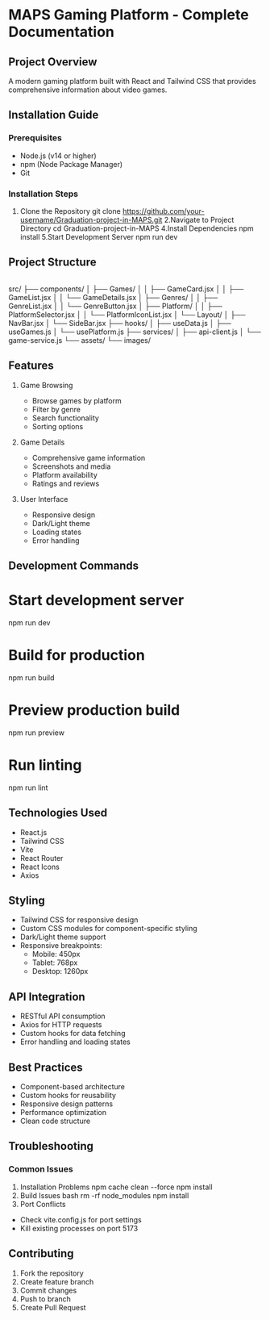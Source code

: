 #  MAPS Gaming Platform - Complete Documentation

 ## Project Overview
A modern gaming platform built with React and Tailwind CSS that provides comprehensive information about video games.

## Installation Guide
### Prerequisites
- Node.js (v14 or higher)
- npm (Node Package Manager)
- Git
### Installation Steps
1. Clone the Repository
    git clone https://github.com/your-username/Graduation-project-in-MAPS.git
2.Navigate to Project Directory
     cd Graduation-project-in-MAPS
4.Install Dependencies
   npm install
5.Start Development Server
    npm run dev
## Project Structure
```plaintext
```
src/
├── components/
│   ├── Games/
│   │   ├── GameCard.jsx
│   │   ├── GameList.jsx
│   │   └── GameDetails.jsx
│   ├── Genres/
│   │   ├── GenreList.jsx
│   │   └── GenreButton.jsx
│   ├── Platform/
│   │   ├── PlatformSelector.jsx
│   │   └── PlatformIconList.jsx
│   └── Layout/
│       ├── NavBar.jsx
│       └── SideBar.jsx
├── hooks/
│   ├── useData.js
│   ├── useGames.js
│   └── usePlatform.js
├── services/
│   ├── api-client.js
│   └── game-service.js
└── assets/
    └── images/
## Features
1. Game Browsing
   
   - Browse games by platform
   - Filter by genre
   - Search functionality
   - Sorting options
2. Game Details
   
   - Comprehensive game information
   - Screenshots and media
   - Platform availability
   - Ratings and reviews
3. User Interface
   
   - Responsive design
   - Dark/Light theme
   - Loading states
   - Error handling
## Development Commands
# Start development server
npm run dev

# Build for production
npm run build

# Preview production build
npm run preview

# Run linting
npm run lint

## Technologies Used
- React.js
- Tailwind CSS
- Vite
- React Router
- React Icons
- Axios
## Styling
- Tailwind CSS for responsive design
- Custom CSS modules for component-specific styling
- Dark/Light theme support
- Responsive breakpoints:
  - Mobile: 450px
  - Tablet: 768px
  - Desktop: 1260px
## API Integration
- RESTful API consumption
- Axios for HTTP requests
- Custom hooks for data fetching
- Error handling and loading states
## Best Practices
- Component-based architecture
- Custom hooks for reusability
- Responsive design patterns
- Performance optimization
- Clean code structure
## Troubleshooting
### Common Issues
1. Installation Problems
 npm cache clean --force
npm install 
2. Build Issues
 bash
rm -rf node_modules
npm install
3. Port Conflicts
- Check vite.config.js for port settings
- Kill existing processes on port 5173
## Contributing
1. Fork the repository
2. Create feature branch
3. Commit changes
4. Push to branch
5. Create Pull Request
